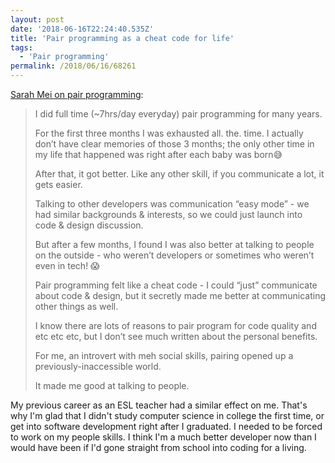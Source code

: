 ```yaml
---
layout: post
date: '2018-06-16T22:24:40.535Z'
title: 'Pair programming as a cheat code for life'
tags:
  - 'Pair programming'
permalink: /2018/06/16/68261  
---
```

[Sarah Mei on pair programming](https://twitter.com/sarahmei/status/973204286472507392):

> I did full time (~7hrs/day everyday) pair programming for many years.
>
> For the first three months I was exhausted all. the. time. I actually don’t have clear memories of those 3 months; the only other time in my life that happened was right after each baby was born😅
>
> After that, it got better. Like any other skill, if you communicate a lot, it gets easier.
>
> Talking to other developers was communication “easy mode” - we had similar backgrounds & interests, so we could just launch into code & design discussion.
>
> But after a few months, I found I was also better at talking to people on the outside - who weren’t developers or sometimes who weren’t even in tech! 😱
>
> Pair programming felt like a cheat code - I could “just” communicate about code & design, but it secretly made me better at communicating other things as well.
>
> I know there are lots of reasons to pair program for code quality and etc etc etc, but I don’t see much written about the personal benefits.
>
> For me, an introvert with meh social skills, pairing opened up a previously-inaccessible world.
>
> It made me good at talking to people.

My previous career as an ESL teacher had a similar effect on me. That's why I'm glad that I didn't study computer science in college the first time, or get into software development right after I graduated. I needed to be forced to work on my people skills. I think I'm a much better developer now than I would have been if I'd gone straight from school into coding for a living.
